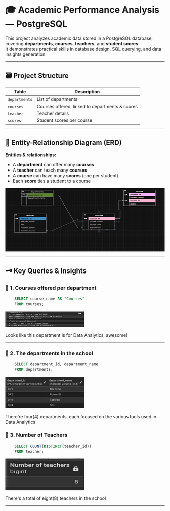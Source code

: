 # 🎓 Academic Performance Analysis — PostgreSQL 

This project analyzes academic data stored in a PostgreSQL database, covering **departments**, **courses**, **teachers**, and **student scores**.  
It demonstrates practical skills in database design, SQL querying, and data insights generation.

---

## 🗃️ **Project Structure**

| Table       | Description                                      |
|-------------|--------------------------------------------------|
| `departments` | List of departments                            |
| `courses`     | Courses offered, linked to departments & scores |
| `teacher`     | Teacher details                                 |
| `scores`      | Student scores per course                      |

---

## 🔗 **Entity-Relationship Diagram (ERD)**

**Entities & relationships:**
- A **department** can offer many **courses**
- A **teacher** can teach many **courses**
- A **course** can have many **scores** (one per student)
- Each **score** ties a student to a course
  
<p align="center">
  <img src="EntityDiagram.png" alt="ERD" width="700" height="200"/>
</p>


---

## 🗝️ **Key Queries & Insights**

### 📌 1. Courses offered per department
```sql
	SELECT course_name AS "Courses"
	FROM courses;
```
<p align="left">
  <img src="coursesOffered.png" alt="courses" width="250" height="50"/>
</p>
Looks like this department is for Data Analytics, awesome!

---

### 📌 2. The departments in the school
```sql
	SELECT department_id, department_name
	FROM departments;
```
<p align="left">
  <img src="dept.png" alt="depts" width="250" height="100"/>
</p>
There're four(4) departments, each focused on the various tools used in Data Analytics

### 📌 3. Number of Teachers
```sql
	SELECT COUNT(DISTINCT(teacher_id))
	FROM teacher;
```
<p align="left">
  <img src="teachers.png" alt="depts" width="250" height="100"/>
</p>
There's a total of eight(8) teachers in the school

---


